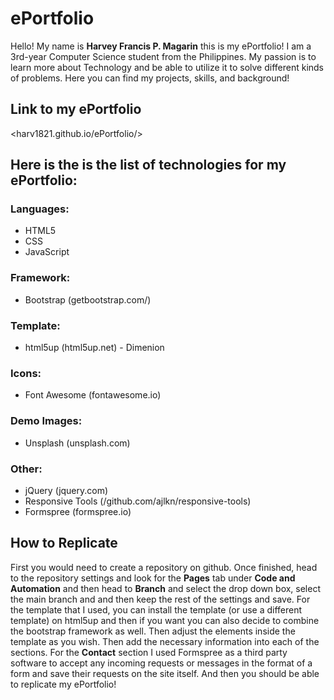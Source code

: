 # ePortfolio

Hello! My name is **Harvey Francis P. Magarin** this is my ePortfolio! I am a 3rd-year Computer Science student from the Philippines. My passion is to learn more about Technology and be able to utilize it to solve different kinds of problems. Here you can find my projects, skills, and background! 

## Link to my ePortfolio
<harv1821.github.io/ePortfolio/>

## Here is the is the list of technologies for my ePortfolio:

### Languages:
- HTML5
- CSS
- JavaScript

### Framework:
- Bootstrap (getbootstrap.com/)

### Template:
- html5up (html5up.net) - Dimenion

### Icons:
- Font Awesome (fontawesome.io)

### Demo Images:
- Unsplash (unsplash.com)

### Other:
- jQuery (jquery.com)
- Responsive Tools (/github.com/ajlkn/responsive-tools)
- Formspree (formspree.io)

## How to Replicate

First you would need to create a repository on github. Once finished, head to the repository settings and look for the __Pages__ tab under __Code and Automation__ and then head to __Branch__ and select the drop down box, select the main branch and and then keep the rest of the settings and save. For the template that I used, you can install the template (or use a different template) on html5up and then if you want you can also decide to combine the bootstrap framework as well. Then adjust the elements inside the template as you wish. Then add the necessary information into each of the sections. For the __Contact__ section I used Formspree as a third party software to accept any incoming requests or messages in the format of a form and save their requests on the site itself. And then you should be able to replicate my ePortfolio!
